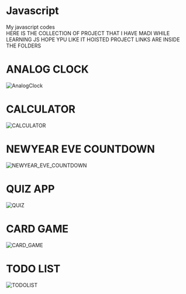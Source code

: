 # Javascript
My javascript codes <br>
HERE IS THE COLLECTION OF PROJECT THAT I HAVE MADI WHILE LEARNING JS
HOPE YPU LIKE IT
HOISTED PROJECT LINKS ARE INSIDE THE FOLDERS

# ANALOG CLOCK
![AnalogClock](https://user-images.githubusercontent.com/78648366/216779302-a088ab8c-2fb2-4207-9398-bb6640565bf9.gif)


# CALCULATOR
![CALCULATOR](https://user-images.githubusercontent.com/78648366/216782552-801a82da-286e-4fa3-a5cd-b97ab0a99eab.gif)

# NEWYEAR EVE COUNTDOWN 
![NEWYEAR_EVE_COUNTDOWN](https://user-images.githubusercontent.com/78648366/216781594-2eb7c9bf-a020-45e9-803f-ef26728b2564.gif)

# QUIZ APP
![QUIZ](https://user-images.githubusercontent.com/78648366/216783130-dc4309e5-a86d-4d25-ac0d-e6527a1846f6.gif)

# CARD GAME
![CARD_GAME](https://user-images.githubusercontent.com/78648366/216785613-d9d40970-2869-4370-9b93-1fd8a4f4eb27.gif)

# TODO LIST
![TODOLIST](https://user-images.githubusercontent.com/78648366/216784193-ca8d89c4-d830-45c8-aab5-701c03d6aff2.gif)
